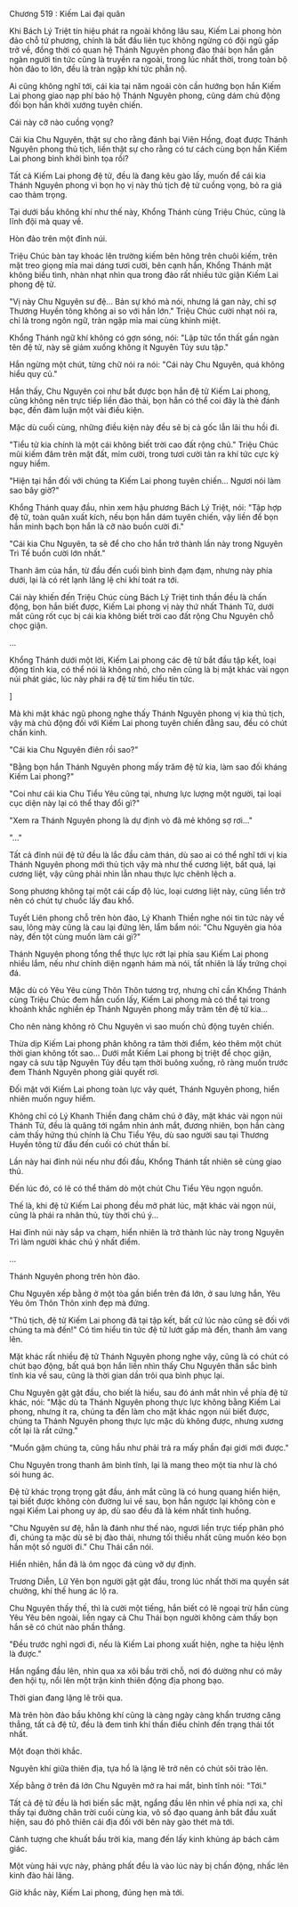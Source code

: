 




Chương 519 : Kiếm Lai đại quân


Khi Bách Lý Triệt tín hiệu phát ra ngoài không lâu sau, Kiếm Lai phong hòn đảo chỗ tứ phương, chính là bắt đầu liên tục không ngừng có đội ngũ gấp trở về, đồng thời có quan hệ Thánh Nguyên phong đào thải bọn hắn gần ngàn người tin tức cũng là truyền ra ngoài, trong lúc nhất thời, trong toàn bộ hòn đảo to lớn, đều là tràn ngập khí tức phẫn nộ.

Ai cũng không nghĩ tới, cái kia tại năm ngoái còn cần hướng bọn hắn Kiếm Lai phong giao nạp phí bảo hộ Thánh Nguyên phong, cũng dám chủ động đối bọn hắn khởi xướng tuyên chiến.

Cái này cỡ nào cuồng vọng?

Cái kia Chu Nguyên, thật sự cho rằng đánh bại Viên Hồng, đoạt được Thánh Nguyên phong thủ tịch, liền thật sự cho rằng có tư cách cùng bọn hắn Kiếm Lai phong bình khởi bình tọa rồi?

Tất cả Kiếm Lai phong đệ tử, đều là đang kêu gào lấy, muốn để cái kia Thánh Nguyên phong vì bọn họ vị này thủ tịch đệ tử cuồng vọng, bỏ ra giá cao thảm trọng.

Tại dưới bầu không khí như thế này, Khổng Thánh cùng Triệu Chúc, cũng là lĩnh đội mà quay về.

Hòn đảo trên một đỉnh núi.

Triệu Chúc bàn tay khoác lên trường kiếm bên hông trên chuôi kiếm, trên mặt treo giọng mỉa mai dáng tươi cười, bên cạnh hắn, Khổng Thánh mặt không biểu tình, nhàn nhạt nhìn qua trong đảo rất nhiều tức giận Kiếm Lai phong đệ tử.

"Vị này Chu Nguyên sư đệ... Bản sự khó mà nói, nhưng lá gan này, chỉ sợ Thương Huyền tông không ai so với hắn lớn." Triệu Chúc cười nhạt nói ra, chỉ là trong ngôn ngữ, tràn ngập mỉa mai cùng khinh miệt.

Khổng Thánh ngữ khí không có gợn sóng, nói: "Lập tức tổn thất gần ngàn tên đệ tử, này sẽ giảm xuống không ít Nguyên Tủy sưu tập."

Hắn ngừng một chút, từng chữ nói ra nói: "Cái này Chu Nguyên, quá không hiểu quy củ."

Hắn thấy, Chu Nguyên coi như bắt được bọn hắn đệ tử Kiếm Lai phong, cũng không nên trực tiếp liền đào thải, bọn hắn có thể coi đây là thẻ đánh bạc, đến đàm luận một vài điều kiện.

Mặc dù cuối cùng, những điều kiện này đều sẽ bị cả gốc lẫn lãi thu hồi đi.

"Tiểu tử kia chính là một cái không biết trời cao đất rộng chủ." Triệu Chúc mũi kiếm đâm trên mặt đất, mỉm cười, trong tươi cười tản ra khí tức cực kỳ nguy hiểm.

"Hiện tại hắn đối với chúng ta Kiếm Lai phong tuyên chiến... Ngươi nói làm sao bây giờ?"

Khổng Thánh quay đầu, nhìn xem hậu phương Bách Lý Triệt, nói: "Tập hợp đệ tử, toàn quân xuất kích, nếu bọn hắn dám tuyên chiến, vậy liền để bọn hắn minh bạch bọn hắn là cỡ nào buồn cười đi."

"Cái kia Chu Nguyên, ta sẽ để cho cho hắn trở thành lần này trong Nguyên Trì Tế buồn cười lớn nhất."

Thanh âm của hắn, từ đầu đến cuối bình bình đạm đạm, nhưng này phía dưới, lại là có rét lạnh lăng lệ chi khí toát ra tới.

Cái này khiến đến Triệu Chúc cùng Bách Lý Triệt tinh thần đều là chấn động, bọn hắn biết được, Kiếm Lai phong vị này thứ nhất Thánh Tử, dưới mắt cũng rốt cục bị cái kia không biết trời cao đất rộng Chu Nguyên chỗ chọc giận.

...

Khổng Thánh dưới một lời, Kiếm Lai phong các đệ tử bắt đầu tập kết, loại động tĩnh kia, có thể nói là không nhỏ, cho nên cũng là bị mặt khác vài ngọn núi phát giác, lúc này phái ra đệ tử tìm hiểu tin tức.

]

Mà khi mặt khác ngũ phong nghe thấy Thánh Nguyên phong vị kia thủ tịch, vậy mà chủ động đối với Kiếm Lai phong tuyên chiến đằng sau, đều có chút chấn kinh.

"Cái kia Chu Nguyên điên rồi sao?"

"Bằng bọn hắn Thánh Nguyên phong mấy trăm đệ tử kia, làm sao đối kháng Kiếm Lai phong?"

"Coi như cái kia Chu Tiểu Yêu cũng tại, nhưng lực lượng một người, tại loại cục diện này lại có thể thay đổi gì?"

"Xem ra Thánh Nguyên phong là dự định vò đã mẻ không sợ rơi..."

"..."

Tất cả đỉnh núi đệ tử đều là lắc đầu cảm thán, dù sao ai có thể nghĩ tới vị kia Thánh Nguyên phong mới thủ tịch vậy mà như thế cương liệt, bất quá, lại cương liệt, vậy cũng phải nhìn lẫn nhau thực lực chênh lệch a.

Song phương không tại một cái cấp độ lúc, loại cương liệt này, cũng liền trở nên có chút tự chuốc lấy đau khổ.

Tuyết Liên phong chỗ trên hòn đảo, Lý Khanh Thiền nghe nói tin tức này về sau, lông mày cũng là cau lại đứng lên, lẩm bẩm nói: "Chu Nguyên gia hỏa này, đến tột cùng muốn làm cái gì?"

Thánh Nguyên phong tổng thể thực lực rớt lại phía sau Kiếm Lai phong nhiều lắm, nếu như chính diện ngạnh hám mà nói, tất nhiên là lấy trứng chọi đá.

Mặc dù có Yêu Yêu cùng Thôn Thôn tương trợ, nhưng chỉ cần Khổng Thánh cùng Triệu Chúc đem hắn cuốn lấy, Kiếm Lai phong mà có thể tại trong khoảnh khắc nghiền ép Thánh Nguyên phong mấy trăm tên đệ tử kia...

Cho nên nàng không rõ Chu Nguyên vì sao muốn chủ động tuyên chiến.

Thừa dịp Kiếm Lai phong phân không ra tâm thời điểm, kéo thêm một chút thời gian không tốt sao... Dưới mắt Kiếm Lai phong bị triệt để chọc giận, ngay cả sưu tập Nguyên Tủy đều tạm thời buông xuống, rõ ràng muốn trước đem Thánh Nguyên phong giải quyết rơi.

Đối mặt với Kiếm Lai phong toàn lực vây quét, Thánh Nguyên phong, hiển nhiên muốn nguy hiểm.

Không chỉ có Lý Khanh Thiền đang chăm chú ở đây, mặt khác vài ngọn núi Thánh Tử, đều là quăng tới ngắm nhìn ánh mắt, đương nhiên, bọn hắn càng cảm thấy hứng thú chính là Chu Tiểu Yêu, dù sao người sau tại Thương Huyền tông từ đầu đến cuối có chút thần bí.

Lần này hai đỉnh núi nếu như đối đầu, Khổng Thánh tất nhiên sẽ cùng giao thủ.

Đến lúc đó, có lẽ có thể thăm dò một chút Chu Tiểu Yêu ngọn nguồn.

Thế là, khi đệ tử Kiếm Lai phong đều mở phát lúc, mặt khác vài ngọn núi, cũng là phái ra nhân thủ, tùy thời chú ý...

Hai đỉnh núi này sắp va chạm, hiển nhiên là trở thành lúc này trong Nguyên Trì làm người khác chú ý nhất điểm.

...

Thánh Nguyên phong trên hòn đảo.

Chu Nguyên xếp bằng ở một tòa gần biển trên đá lớn, ở sau lưng hắn, Yêu Yêu ôm Thôn Thôn xinh đẹp mà đứng.

"Thủ tịch, đệ tử Kiếm Lai phong đã tại tập kết, bất cứ lúc nào cũng sẽ đối với chúng ta mà đến!" Có tìm hiểu tin tức đệ tử lướt gấp mà đến, thanh âm vang lên.

Mặt khác rất nhiều đệ tử Thánh Nguyên phong nghe vậy, cũng là có chút có chút bạo động, bất quá bọn hắn liền nhìn thấy Chu Nguyên thần sắc bình tĩnh kia về sau, cũng là thời gian dần trôi qua bình phục lại.

Chu Nguyên gật gật đầu, cho biết là hiểu, sau đó ánh mắt nhìn về phía đệ tử khác, nói: "Mặc dù ta Thánh Nguyên phong thực lực không bằng Kiếm Lai phong, nhưng ít ra, chúng ta đến làm cho mặt khác ngọn núi biết được, chúng ta Thánh Nguyên phong thực lực mặc dù không được, nhưng xương cốt lại là rất cứng."

"Muốn gặm chúng ta, cũng hầu như phải trả ra mấy phần đại giới mới được."

Chu Nguyên trong thanh âm bình tĩnh, lại là mang theo một tia như là chó sói hung ác.

Đệ tử khác trọng trọng gật đầu, ánh mắt cũng là có hung quang hiển hiện, tại biết được không còn đường lui về sau, bọn hắn ngược lại không còn e ngại Kiếm Lai phong uy áp, dù sao đều đã là kém nhất tình huống.

"Chu Nguyên sư đệ, hẳn là đánh như thế nào, ngươi liền trực tiếp phân phó đi, chúng ta mặc dù sẽ bị đào thải, nhưng tối thiểu nhất cũng muốn kéo bọn hắn một số người đi." Chu Thái cắn nói.

Hiển nhiên, hắn đã là ôm ngọc đá cùng vỡ dự định.

Trương Diễn, Lữ Yên bọn người gật gật đầu, trong lúc nhất thời ma quyền sát chưởng, khí thế hung ác lộ ra.

Chu Nguyên thấy thế, thì là cười một tiếng, hắn biết có lẽ ngoại trừ hắn cùng Yêu Yêu bên ngoài, liền ngay cả Chu Thái bọn người không cảm thấy bọn hắn sẽ có chút nào phần thắng.

"Đều trước nghỉ ngơi đi, nếu là Kiếm Lai phong xuất hiện, nghe ta hiệu lệnh là được."

Hắn ngẩng đầu lên, nhìn qua xa xôi bầu trời chỗ, nơi đó dường như có mây đen hội tụ, nổi lên một trận kinh thiên động địa phong bạo.

Thời gian đang lặng lẽ trôi qua.

Mà trên hòn đảo bầu không khí cũng là càng ngày càng khẩn trương căng thẳng, tất cả đệ tử, đều là đem tinh khí thần điều chỉnh đến trạng thái tốt nhất.

Một đoạn thời khắc.

Nguyên khí giữa thiên địa, tựa hồ là lặng lẽ trở nên có chút sôi trào lên.

Xếp bằng ở trên đá lớn Chu Nguyên mở ra hai mắt, bình tĩnh nói: "Tới."

Tất cả đệ tử đều là hơi biến sắc mặt, ngẩng đầu lên nhìn về phía nơi xa, chỉ thấy tại đường chân trời cuối cùng kia, vô số đạo quang ảnh bắt đầu xuất hiện, sau đó phô thiên cái địa đối với bên này gào thét mà tới.

Cảnh tượng che khuất bầu trời kia, mang đến lấy kinh khủng áp bách cảm giác.

Một vùng hải vực này, phảng phất đều là vào lúc này bị chấn động, nhấc lên kinh đào hải lãng.

Giờ khắc này, Kiếm Lai phong, đúng hẹn mà tới.





